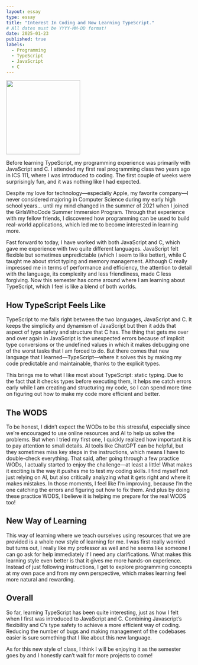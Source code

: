 ```yaml
---
layout: essay
type: essay
title: "Interest In Coding and Now Learning TypeScript."
# All dates must be YYYY-MM-DD format!
date: 2025-01-23
published: true
labels:
  - Programming
  - TypeScript
  - JavaScript
  - C
---
```


<img width="200px" class="rounded float-start pe-4" src="../img/smartbrain.jpg">

Before learning TypeScript, my programming experience was primarily with JavaScript and C. I attended my first real programming class two years ago in ICS 111, where I was introduced to coding. The first couple of weeks were surprisingly fun, and it was nothing like I had expected.

Despite my love for technology—especially Apple, my favorite company—I never considered majoring in Computer Science during my early high school years… until my mind changed in the summer of 2021 when I joined the GirlsWhoCode Summer Immersion Program. Through that experience with my fellow friends, I discovered how programming can be used to build real-world applications, which led me to become interested in learning more.

Fast forward to today, I have worked with both JavaScript and C, which gave me experience with two quite different languages. JavaScript felt flexible but sometimes unpredictable (which I seem to like better), while C taught me about strict typing and memory management. Although C really impressed me in terms of performance and efficiency, the attention to detail with the language, its complexity and less friendliness, made C less forgiving. Now this semester has come around where I am learning about TypeScript, which I feel is like a blend of both worlds. 


## How TypeScript Feels Like

TypeScript to me falls right between the two languages, JavaScript and C. It keeps the simplicity and dynamism of JavaScript but then it adds that aspect of type safety and structure that C has. The thing that gets me over and over again in JavaScript is the unexpected errors because of implicit type conversions or the undefined values in which it makes debugging one of the worst tasks that I am forced to do. But there comes that new language that I learned—TypeScript—where it solves this by making my code predictable and maintainable, thanks to the explicit types. 
	
This brings me to what I like most about TypeScript: static typing. Due to the fact that it checks types before executing them, it helps me catch errors early while I am creating and structuring my code, so I can spend more time on figuring out how to make my code more efficient and better. 


## The WODS

To be honest, I didn’t expect the WODs to be this stressful, especially since we’re encouraged to use online resources and AI to help us solve the problems. But when I tried my first one, I quickly realized how important it is to pay attention to small details. AI tools like ChatGPT can be helpful, but they sometimes miss key steps in the instructions, which means I have to double-check everything.
That said, after going through a few practice WODs, I actually started to enjoy the challenge—at least a little! What makes it exciting is the way it pushes me to test my coding skills. I find myself not just relying on AI, but also critically analyzing what it gets right and where it makes mistakes. In those moments, I feel like I’m improving, because I’m the one catching the errors and figuring out how to fix them. And plus by doing these practice WODS, I believe it is helping me prepare for the real WODS too!

## New Way of Learning

This way of learning where we teach ourselves using resources that we are provided is a whole new style of learning for me. I was first really worried but turns out, I really like my professor as well and he seems like someone I can go ask for help immediately if I need any clarifications. What makes this learning style even better is that it gives me more hands-on experience. Instead of just following instructions, I get to explore programming concepts at my own pace and from my own perspective, which makes learning feel more natural and rewarding.

## Overall

So far, learning TypeScript has been quite interesting, just as how I felt when I first was introduced to JavaScript and C. Combining Javascript’s flexibility and C’s type safety to achieve a more efficient way of coding. Reducing the number of bugs and making management of the codebases easier is sure something that I like about this new language.
 
As for this new style of class, I think I will be enjoying it as the semester goes by and I honestly can’t wait for more projects to come!

